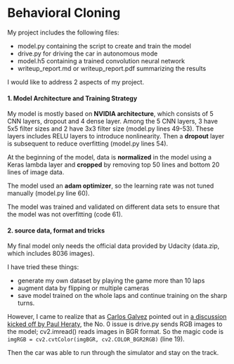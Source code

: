 # Behavioral Cloning

My project includes the following files:
* model.py containing the script to create and train the model
* drive.py for driving the car in autonomous mode
* model.h5 containing a trained convolution neural network 
* writeup_report.md or writeup_report.pdf summarizing the results

I would like to address 2 aspects of my project. 

#### 1. Model Architecture and Training Strategy

My model is mostly based on **NVIDIA architecture**, which consists of 5 CNN layers, dropout and 4 dense layer. Among the 5 CNN layers, 3 have 5x5 filter sizes and 2 have 3x3 filter size (model.py lines 49-53). These layers includes RELU layers to introduce nonlinearity. Then a **dropout** layer is subsequent to reduce overfitting (model.py lines 54). 

At the beginning of  the model,  data is **normalized** in the model using a Keras lambda layer and **cropped** by removing top 50 lines and bottom 20 lines of image data.

The model used an **adam optimizer**, so the learning rate was not tuned manually (model.py line 60).

The model was trained and validated on different data sets to ensure that the model was not overfitting (code 61). 

#### 2. source data, format and tricks

My final model only needs the official data provided by Udacity (data.zip, which includes 8036 images). 

I have tried these things:

- generate my own dataset by playing the game more than 10 laps
- augment data by flipping or multiple cameras
- save model trained on the whole laps and continue training on the sharp turns.

However, I came to realize that as [Carlos Galvez](https://carnd-forums.udacity.com/questions/users?username=carlosgalvezp) pointed out in [a discussion kicked off by Paul Heraty](https://carnd-forums.udacity.com/questions/26214464/behavioral-cloning-cheatsheet#), the No. 0 issue is drive.py sends RGB images to the model; cv2.imread() reads images in BGR format. So the magic code is `imgRGB = cv2.cvtColor(imgBGR, cv2.COLOR_BGR2RGB)` (line 19).

Then the car was able to run through the simulator and stay on the track.

